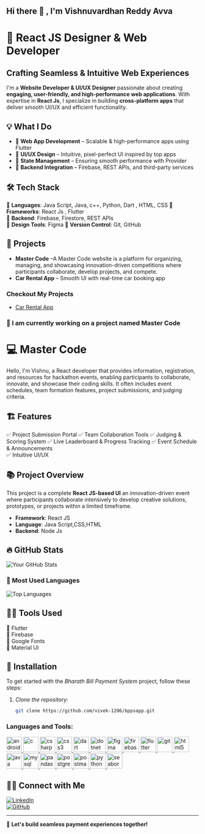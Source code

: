## Hi there 👋  , I'm Vishnuvardhan Reddy Avva

# 🚀 React JS Designer & Web Developer  

## Crafting Seamless & Intuitive Web Experiences  

I'm a **Website Developer & UI/UX Designer** passionate about creating **engaging, user-friendly, and high-performance web applications**. With expertise in **React Js**, I specialize in building **cross-platform apps** that deliver smooth UI/UX and efficient functionality.  

## 💡 What I Do  
- 🔹 **Web App Development** – Scalable & high-performance apps using Flutter  
- 🔹 **UI/UX Design** – Intuitive, pixel-perfect UI inspired by top apps  
- 🔹 **State Management** – Ensuring smooth performance with Provider  
- 🔹 **Backend Integration** – Firebase, REST APIs, and third-party services  

## 🛠️ Tech Stack  
📌 **Languages**: Java Script, Java, c++, Python, Dart , HTML, CSS
📌 **Frameworks**: React Js , Flutter  
📌 **Backend**: Firebase, Firestore, REST APIs  
📌 **Design Tools**: Figma 
📌 **Version Control**: Git, GitHub  

## 🚀 Projects  
- **Master Code** –A Master Code website is a platform for organizing, managing, and showcasing innovation-driven competitions where participants collaborate, develop projects, and compete.
- **Car Rental App** – Smooth UI with real-time car booking app

 ### Checkout My Projects 
- [Car Rental App](https://github.com/vishnuavva/car.git)

### 🚀 I am currently working on a project named **Master Code**  

# 💻 Master Code
Hello, I'm Vishnu, a React developer that provides information, registration, and resources for hackathon events, enabling participants to collaborate, innovate, and showcase their coding skills. It often includes event schedules, team formation features, project submissions, and judging criteria.   

## 🏗️ Features  

✅ Project Submission Portal
✅ Team Collaboration Tools
✅ Judging & Scoring System 
✅ Live Leaderboard & Progress Tracking
✅ Event Schedule & Announcements  
✅ Intuitive UI/UX  

## 📚 Project Overview  

This project is a complete **React JS-based UI** an innovation-driven event where participants collaborate intensively to develop creative solutions, prototypes, or projects within a limited timeframe.

- **Framework**: React JS  
- **Language**: Java Script,CSS,HTML
- **Backend**: Node Js  


## 🔥 GitHub Stats  

![Your GitHub Stats](https://github-readme-stats.vercel.app/api?username=vishnuavva&show_icons=true&theme=radical)  

### 🚀 Most Used Languages  

![Top Languages](https://github-readme-stats.vercel.app/api/top-langs/?username=vishnuavva&layout=compact&theme=radical)  

## 👨‍💻 Tools Used  

🔹 Flutter  
🔹 Firebase  
🔹 Google Fonts  
🔹 Material UI  

## 📲 Installation

To get started with the *Bharath Bill Payment System* project, follow these steps:

1. *Clone the repository*:
   ```bash
   git clone https://github.com/vivek-1206/bppsapp.git

<h3 align="left">Languages and Tools:</h3>
<p align="left"> <a href="https://developer.android.com" target="_blank" rel="noreferrer"> <img src="https://raw.githubusercontent.com/devicons/devicon/master/icons/android/android-original-wordmark.svg" alt="android" width="40" height="40"/> </a> <a href="https://www.cprogramming.com/" target="_blank" rel="noreferrer"> <img src="https://raw.githubusercontent.com/devicons/devicon/master/icons/c/c-original.svg" alt="c" width="40" height="40"/> </a> <a href="https://www.w3schools.com/cs/" target="_blank" rel="noreferrer"> <img src="https://raw.githubusercontent.com/devicons/devicon/master/icons/csharp/csharp-original.svg" alt="csharp" width="40" height="40"/> </a> <a href="https://www.w3schools.com/css/" target="_blank" rel="noreferrer"> <img src="https://raw.githubusercontent.com/devicons/devicon/master/icons/css3/css3-original-wordmark.svg" alt="css3" width="40" height="40"/> </a> <a href="https://dart.dev" target="_blank" rel="noreferrer"> <img src="https://www.vectorlogo.zone/logos/dartlang/dartlang-icon.svg" alt="dart" width="40" height="40"/> </a> <a href="https://dotnet.microsoft.com/" target="_blank" rel="noreferrer"> <img src="https://raw.githubusercontent.com/devicons/devicon/master/icons/dot-net/dot-net-original-wordmark.svg" alt="dotnet" width="40" height="40"/> </a> <a href="https://www.figma.com/" target="_blank" rel="noreferrer"> <img src="https://www.vectorlogo.zone/logos/figma/figma-icon.svg" alt="figma" width="40" height="40"/> </a> <a href="https://firebase.google.com/" target="_blank" rel="noreferrer"> <img src="https://www.vectorlogo.zone/logos/firebase/firebase-icon.svg" alt="firebase" width="40" height="40"/> </a> <a href="https://flutter.dev" target="_blank" rel="noreferrer"> <img src="https://www.vectorlogo.zone/logos/flutterio/flutterio-icon.svg" alt="flutter" width="40" height="40"/> </a> <a href="https://git-scm.com/" target="_blank" rel="noreferrer"> <img src="https://www.vectorlogo.zone/logos/git-scm/git-scm-icon.svg" alt="git" width="40" height="40"/> </a> <a href="https://www.w3.org/html/" target="_blank" rel="noreferrer"> <img src="https://raw.githubusercontent.com/devicons/devicon/master/icons/html5/html5-original-wordmark.svg" alt="html5" width="40" height="40"/> </a> <a href="https://www.java.com" target="_blank" rel="noreferrer"> <img src="https://raw.githubusercontent.com/devicons/devicon/master/icons/java/java-original.svg" alt="java" width="40" height="40"/> </a> <a href="https://www.mysql.com/" target="_blank" rel="noreferrer"> <img src="https://raw.githubusercontent.com/devicons/devicon/master/icons/mysql/mysql-original-wordmark.svg" alt="mysql" width="40" height="40"/> </a> <a href="https://pandas.pydata.org/" target="_blank" rel="noreferrer"> <img src="https://raw.githubusercontent.com/devicons/devicon/2ae2a900d2f041da66e950e4d48052658d850630/icons/pandas/pandas-original.svg" alt="pandas" width="40" height="40"/> </a> <a href="https://www.postgresql.org" target="_blank" rel="noreferrer"> <img src="https://raw.githubusercontent.com/devicons/devicon/master/icons/postgresql/postgresql-original-wordmark.svg" alt="postgresql" width="40" height="40"/> </a> <a href="https://postman.com" target="_blank" rel="noreferrer"> <img src="https://www.vectorlogo.zone/logos/getpostman/getpostman-icon.svg" alt="postman" width="40" height="40"/> </a> <a href="https://www.python.org" target="_blank" rel="noreferrer"> <img src="https://raw.githubusercontent.com/devicons/devicon/master/icons/python/python-original.svg" alt="python" width="40" height="40"/> </a> <a href="https://seaborn.pydata.org/" target="_blank" rel="noreferrer"> <img src="https://seaborn.pydata.org/_images/logo-mark-lightbg.svg" alt="seaborn" width="40" height="40"/> </a> </p>

## 👋🏻 Connect with Me  

[![LinkedIn](https://img.shields.io/badge/LinkedIn-Connect-blue?logo=linkedin)](https://www.linkedin.com/in/vivekbollam12/)  
[![GitHub](https://img.shields.io/badge/GitHub-Follow-black?logo=github)](https://github.com/vivek-1206/)  


---

🚀 **Let's build seamless payment experiences together!**  


